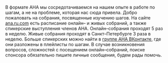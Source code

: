 В формате АНА мы сосредотачиваемся на нашем опыте в работе по шагам, а не на проблеме, которая нас сюда привела. Добро пожаловать на собрания, посвященные изучению шагов. На сайте [ana.ru.com](https://ana.ru.com) есть расписание онлайн– и живых собраний, а также спикерские выступления членов АНА. Онлайн–собрания проходят 5 раз в неделю. Живые собрания проходят в Санкт–Петербурге 3 раза в неделю. Больше спикерских можно найти в [группе АНА ВКонтакте](https://vk.com/anarucom), где они разложены в плейлисты по шагам. В случае возникновения вопросов, сложностей с посещением онлайн–собраний, поиске спонсора обязательно пишите личные сообщения, будем рады помочь.
